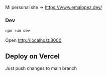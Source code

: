 Mi personal site -> https://www.emalopez.dev/

### Dev
```bash
npm run dev
```
Open [http://localhost:3000](http://localhost:3000)

## Deploy on Vercel
Just push changes to main branch
